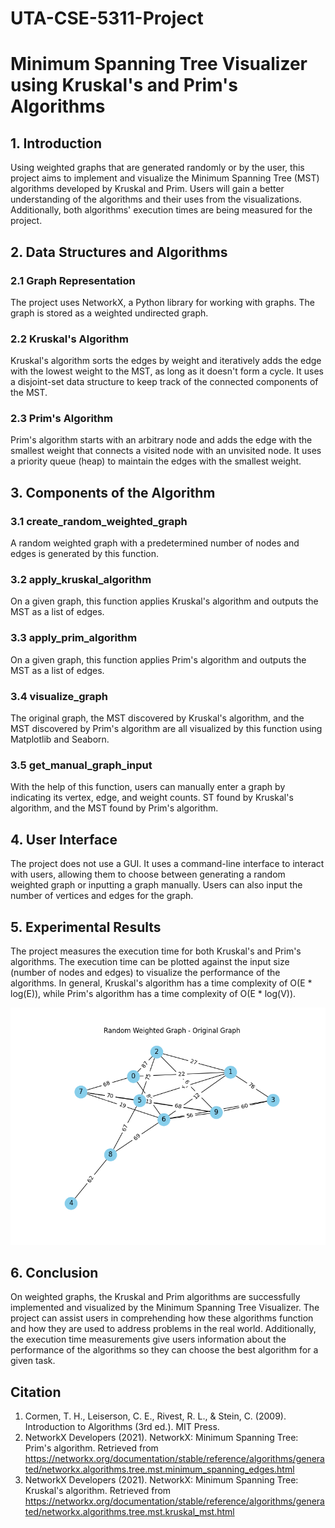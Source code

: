 # UTA-CSE-5311-Project
# Minimum Spanning Tree Visualizer using Kruskal's and Prim's Algorithms

## 1. Introduction
Using weighted graphs that are generated randomly or by the user, this project aims to implement and visualize the Minimum Spanning Tree (MST) algorithms developed by Kruskal and Prim. Users will gain a better understanding of the algorithms and their uses from the visualizations. Additionally, both algorithms' execution times are being measured for the project.

## 2. Data Structures and Algorithms
### 2.1 Graph Representation
The project uses NetworkX, a Python library for working with graphs. The graph is stored as a weighted undirected graph.

### 2.2 Kruskal's Algorithm
Kruskal's algorithm sorts the edges by weight and iteratively adds the edge with the lowest weight to the MST, as long as it doesn't form a cycle. It uses a disjoint-set data structure to keep track of the connected components of the MST.

### 2.3 Prim's Algorithm
Prim's algorithm starts with an arbitrary node and adds the edge with the smallest weight that connects a visited node with an unvisited node. It uses a priority queue (heap) to maintain the edges with the smallest weight.

## 3. Components of the Algorithm
### 3.1 create_random_weighted_graph
A random weighted graph with a predetermined number of nodes and edges is generated by this function.

### 3.2 apply_kruskal_algorithm
On a given graph, this function applies Kruskal's algorithm and outputs the MST as a list of edges.

### 3.3 apply_prim_algorithm
On a given graph, this function applies Prim's algorithm and outputs the MST as a list of edges.

### 3.4 visualize_graph
The original graph, the MST discovered by Kruskal's algorithm, and the MST discovered by Prim's algorithm are all visualized by this function using Matplotlib and Seaborn.

### 3.5 get_manual_graph_input
With the help of this function, users can manually enter a graph by indicating its vertex, edge, and weight counts. ST found by Kruskal's algorithm, and the MST found by Prim's algorithm.

## 4. User Interface
The project does not use a GUI. It uses a command-line interface to interact with users, allowing them to choose between generating a random weighted graph or inputting a graph manually. Users can also input the number of vertices and edges for the graph.

## 5. Experimental Results
The project measures the execution time for both Kruskal's and Prim's algorithms. The execution time can be plotted against the input size (number of nodes and edges) to visualize the performance of the algorithms. In general, Kruskal's algorithm has a time complexity of O(E * log(E)), while Prim's algorithm has a time complexity of O(E * log(V)).

![alt text](https://github.com/vuong056/UTA-CSE-5311-Project/blob/main/Figure_1.png)


## 6. Conclusion
On weighted graphs, the Kruskal and Prim algorithms are successfully implemented and visualized by the Minimum Spanning Tree Visualizer. The project can assist users in comprehending how these algorithms function and how they are used to address problems in the real world. Additionally, the execution time measurements give users information about the performance of the algorithms so they can choose the best algorithm for a given task.


## Citation
1. Cormen, T. H., Leiserson, C. E., Rivest, R. L., & Stein, C. (2009). Introduction to Algorithms (3rd ed.). MIT Press.
2. NetworkX Developers (2021). NetworkX: Minimum Spanning Tree: Prim's algorithm. Retrieved from https://networkx.org/documentation/stable/reference/algorithms/generated/networkx.algorithms.tree.mst.minimum_spanning_edges.html
3. NetworkX Developers (2021). NetworkX: Minimum Spanning Tree: Kruskal's algorithm. Retrieved from https://networkx.org/documentation/stable/reference/algorithms/generated/networkx.algorithms.tree.mst.kruskal_mst.html

